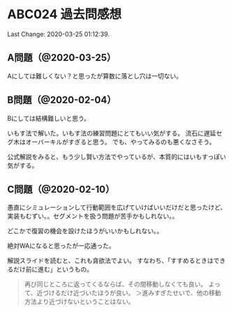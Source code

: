 # ABC024 過去問感想

Last Change: 2020-03-25 01:12:39.

## A問題（@2020-03-25）

Aにしては難しくない？と思ったが算数に落とし穴は一切ない。

## B問題（@2020-02-04）

Bにしては結構難しいと思う。

いもす法で解いた。いもす法の練習問題にとてもいい気がする。
流石に遅延セグ木はオーバーキルがすぎると思う。
でも、やってみるのも悪くなさそう。

公式解説をみると、もう少し賢い方法でやっているが、本質的にはいもすっぽい気がする。

## C問題（@2020-02-10）

愚直にシミュレーションして行動範囲を広げていけばいいだけだと思ったけど、
実装もむずい。。セグメントを扱う問題が苦手かもしれない。。

どこかで復習の機会を設けたほうがいいかもしれない。。

絶対WAになると思ったが一応通った。

解説スライドを読むと、これも貪欲法でよい。
すなわち、「すすめるときはできるだけ前に進む」というもの。

> 再び同じところに返ってくるならば、その間移動しなくても良い。
> よって、近づけるだけ近づいたほうが良い。
＞進みすぎたせいで、他の移動方法より近づけないということはない。


